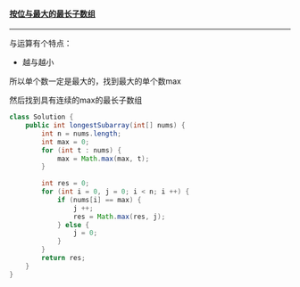 #### <a href="https://leetcode.cn/problems/longest-subarray-with-maximum-bitwise-and/">按位与最大的最长子数组</a>

-----------

与运算有个特点：

- 越与越小

所以单个数一定是最大的，找到最大的单个数max

然后找到具有连续的max的最长子数组

```java
class Solution {
    public int longestSubarray(int[] nums) {
        int n = nums.length;
        int max = 0;
        for (int t : nums) {
            max = Math.max(max, t);
        }
        
        int res = 0;
        for (int i = 0, j = 0; i < n; i ++) {
            if (nums[i] == max) {
                j ++;
                res = Math.max(res, j);
            } else {
                j = 0;
            }
        }
        return res;
    }
}
```

